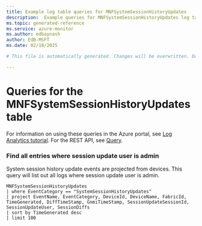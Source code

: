 ```yaml
---
title: Example log table queries for MNFSystemSessionHistoryUpdates
description:  Example queries for MNFSystemSessionHistoryUpdates log table
ms.topic: generated-reference
ms.service: azure-monitor
ms.author: edbaynash
author: EdB-MSFT
ms.date: 02/18/2025

# This file is automatically generated. Changes will be overwritten. Do not change this file directly. 

---
```


# Queries for the MNFSystemSessionHistoryUpdates table

For information on using these queries in the Azure portal, see [Log Analytics tutorial](/azure/azure-monitor/logs/log-analytics-tutorial). For the REST API, see [Query](/rest/api/loganalytics/query).


### Find all entries where session update user is admin  


System session history update events are projected from devices. This query will list out all logs where session update user is admin.  

```query
MNFSystemSessionHistoryUpdates
| where EventCategory == "SystemSessionHistoryUpdates"
| project EventName, EventCategory, DeviceId, DeviceName, FabricId, TimeGenerated, DiffTimeStamp, GnmiTimeStamp, SessionUpdateSessionId, SessionUpdateUser, SessionDiffs
| sort by TimeGenerated desc
| limit 100
```

